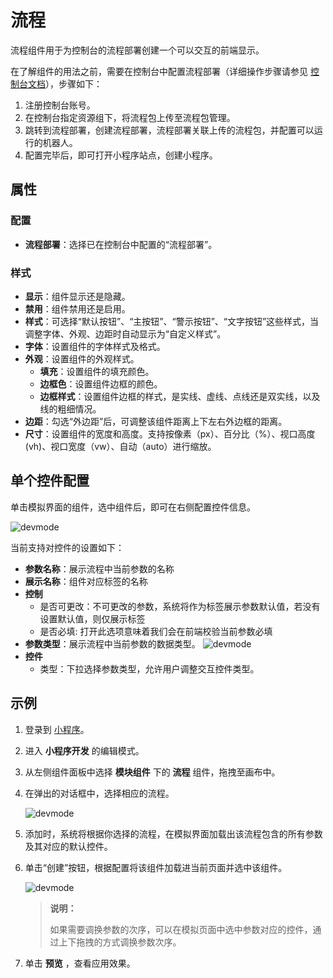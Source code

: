 # 流程

流程组件用于为控制台的流程部署创建一个可以交互的前端显示。

在了解组件的用法之前，需要在控制台中配置流程部署（详细操作步骤请参见 [控制台文档](../../../../../Console/userlogin.md)），步骤如下：

1. 注册控制台账号。
2. 在控制台指定资源组下，将流程包上传至流程包管理。
3. 跳转到流程部署，创建流程部署，流程部署关联上传的流程包，并配置可以运行的机器人。
4. 配置完毕后，即可打开小程序站点，创建小程序。

## 属性

### 配置

- **流程部署**：选择已在控制台中配置的“流程部署”。

### 样式

- **显示**：组件显示还是隐藏。
- **禁用**：组件禁用还是启用。
- **样式**：可选择“默认按钮”、“主按钮”、“警示按钮”、“文字按钮”这些样式，当调整字体、外观、边距时自动显示为“自定义样式”。
- **字体**：设置组件的字体样式及格式。
- **外观**：设置组件的外观样式。
  - **填充**：设置组件的填充颜色。
  - **边框色**：设置组件边框的颜色。
  - **边框样式**：设置组件边框的样式，是实线、虚线、点线还是双实线，以及线的粗细情况。
- **边距**：勾选“外边距”后，可调整该组件距离上下左右外边框的距离。
- **尺寸**：设置组件的宽度和高度。支持按像素（px）、百分比（%）、视口高度(vh)、视口宽度（vw）、自动（auto）进行缩放。

## 单个控件配置

单击模拟界面的组件，选中组件后，即可在右侧配置控件信息。

![devmode](https://docimages.blob.core.chinacloudapi.cn/images/Kris/AppsV2/workflow4.png)

当前支持对控件的设置如下：

- **参数名称**：展示流程中当前参数的名称
- **展示名称**：组件对应标签的名称
- **控制**
  - 是否可更改：不可更改的参数，系统将作为标签展示参数默认值，若没有设置默认值，则仅展示标签
  - 是否必填: 打开此选项意味着我们会在前端校验当前参数必填
- **参数类型**：展示流程中当前参数的数据类型。
  ![devmode](https://docimages.blob.core.chinacloudapi.cn/images/Kris/Apps/setcomponent1.png)
- **控件**
  - 类型：下拉选择参数类型，允许用户调整交互控件类型。

## 示例

1. 登录到 [小程序](https://apps.encoo.com/)。
2. 进入 **小程序开发** 的编辑模式。
3. 从左侧组件面板中选择 **模块组件** 下的 **流程** 组件，拖拽至画布中。
4. 在弹出的对话框中，选择相应的流程。

    ![devmode](https://docimages.blob.core.chinacloudapi.cn/images/Kris/AppsV2/workflow1.png)

5. 添加时，系统将根据你选择的流程，在模拟界面加载出该流程包含的所有参数及其对应的默认控件。

6. 单击“创建”按钮，根据配置将该组件加载进当前页面并选中该组件。

   ![devmode](https://docimages.blob.core.chinacloudapi.cn/images/Kris/AppsV2/workflow2.png)

   > **说明：**
   >
   > 如果需要调换参数的次序，可以在模拟页面中选中参数对应的控件，通过上下拖拽的方式调换参数次序。

7. 单击 **预览** ，查看应用效果。
